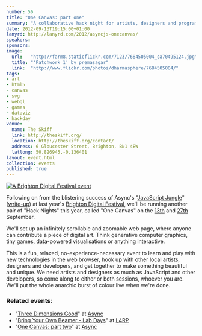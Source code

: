 ```yaml
---
number: 56
title: "One Canvas: part one"
summary: "A collaborative hack night for artists, designers and programmers, working together to make an interactive, intricate digital artwork on an infinitely scrollable, zoomable web page."
date: 2012-09-13T19:15:00+01:00
lanyrd: http://lanyrd.com/2012/asyncjs-onecanvas/
speakers:
sponsors:
image:
  url:   "http://farm8.staticflickr.com/7123/7684505004_ca70495124.jpg"
  title: "'Patchwork 1' by premasagar"
  link:  "http://www.flickr.com/photos/dharmasphere/7684505004/"
tags:
- art
- html5
- canvas
- svg
- webgl
- games
- dataviz
- hackday
venue:
  name: The Skiff
  link: http://theskiff.org/
  location: http://theskiff.org/contact/
  address: 6 Gloucester Street, Brighton, BN1 4EW
  latlong: 50.826945,-0.136401
layout: event.html
collection: events
published: true
---
```


[![A Brighton Digital Festival event][#bdf-logo]][#bdf-onecanvas]

Following on from the blistering success of Async's "[JavaScript Jungle][#jj]" ([write-up][#jjblog]) at last year's [Brighton Digital Festival][#bdf], we'll be running another pair of "Hack Nights" this year, called "One Canvas" on the [13th][#onecanvas] and [27th][#onecanvas2] September.

We'll set up an infinitely scrollable and zoomable web page, where anyone can contribute a piece of digital art. Think generative computer graphics, tiny games, data-powered visualisations or anything interactive.

This is a fun, relaxed, no-experience-necessary event to learn and play with new technologies in the web browser, hook up with other local artists, designers and developers, and get together to make something beautiful and unique. We need artists and designers as much as JavaScript and other developers, so come along to either or both sessions, whoever you are. We'll put the whole anarchic burst of colour live when we're done.

### Related events:

* "[Three Dimensions Good][#3js]" at [Async][#async]
* "[Bring Your Own Beamer - Lab Days][#byob]" at [L4RP][#l4rp]
* "[One Canvas: part two][#onecanvas2]" at [Async][#async]

[#jj]: http://jungle.asyncjs.com
[#jjblog]: http://asyncjs.com/the-mighty-jungle/
[#bdf]: http://brightondigitalfestival.co.uk
[#bdf-logo]: http://asyncjs.com/images/bdf-2012-logo-small.png "A Brighton Digital Festival event"
[#bdf-onecanvas]: http://2012.brightondigitalfestival.co.uk/event/asyncs-one-canvas-hack-night-part-one-2/
[#onecanvas]: http://asyncjs.com/onecanvas/
[#onecanvas2]: http://asyncjs.com/onecanvas-2/
[#3js]: http://asyncjs.com/threejs/
[#async]: http://asyncjs.com
[#byob]: http://L4RP.com/byob/
[#l4rp]: http://L4RP.com
